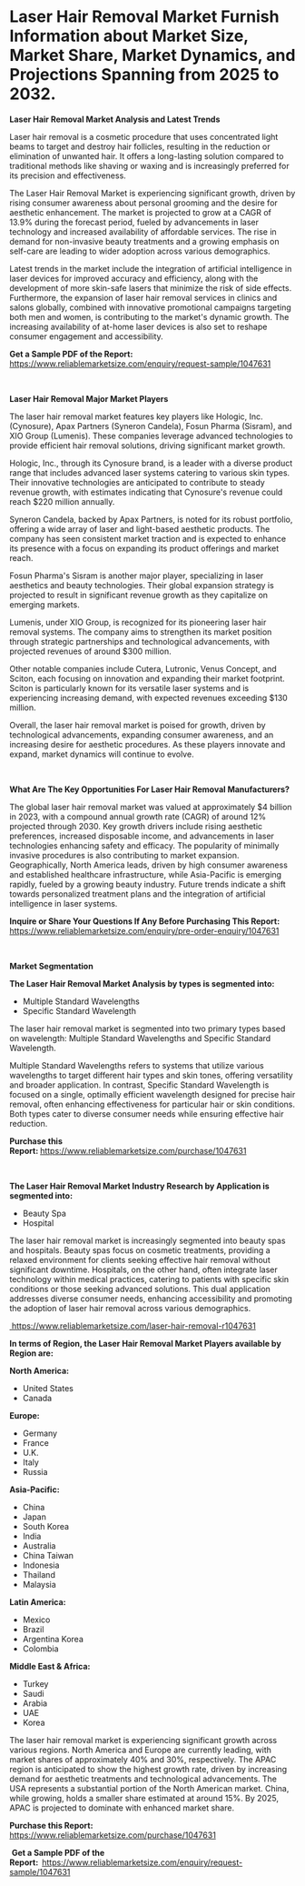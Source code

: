 <p><h1>Laser Hair Removal Market Furnish Information about Market Size, Market Share, Market Dynamics, and Projections Spanning from 2025 to 2032.</h1></p><p><strong>Laser Hair Removal Market Analysis and Latest Trends</strong></p>
<p><p>Laser hair removal is a cosmetic procedure that uses concentrated light beams to target and destroy hair follicles, resulting in the reduction or elimination of unwanted hair. It offers a long-lasting solution compared to traditional methods like shaving or waxing and is increasingly preferred for its precision and effectiveness.</p><p>The Laser Hair Removal Market is experiencing significant growth, driven by rising consumer awareness about personal grooming and the desire for aesthetic enhancement. The market is projected to grow at a CAGR of 13.9% during the forecast period, fueled by advancements in laser technology and increased availability of affordable services. The rise in demand for non-invasive beauty treatments and a growing emphasis on self-care are leading to wider adoption across various demographics.</p><p>Latest trends in the market include the integration of artificial intelligence in laser devices for improved accuracy and efficiency, along with the development of more skin-safe lasers that minimize the risk of side effects. Furthermore, the expansion of laser hair removal services in clinics and salons globally, combined with innovative promotional campaigns targeting both men and women, is contributing to the market's dynamic growth. The increasing availability of at-home laser devices is also set to reshape consumer engagement and accessibility.</p></p>
<p><strong>Get a Sample PDF of the Report:&nbsp;</strong> <a href="https://www.reliablemarketsize.com/enquiry/request-sample/1047631?utm_campaign=2640&utm_medium=2&utm_source=Github&utm_content=ia&utm_term=16042025&utm_id=laser-hair-removal">https://www.reliablemarketsize.com/enquiry/request-sample/1047631</a></p>
<p>&nbsp;</p>
<p><strong>Laser Hair Removal Major Market Players</strong></p>
<p><p>The laser hair removal market features key players like Hologic, Inc. (Cynosure), Apax Partners (Syneron Candela), Fosun Pharma (Sisram), and XIO Group (Lumenis). These companies leverage advanced technologies to provide efficient hair removal solutions, driving significant market growth.</p><p>Hologic, Inc., through its Cynosure brand, is a leader with a diverse product range that includes advanced laser systems catering to various skin types. Their innovative technologies are anticipated to contribute to steady revenue growth, with estimates indicating that Cynosure's revenue could reach $220 million annually.</p><p>Syneron Candela, backed by Apax Partners, is noted for its robust portfolio, offering a wide array of laser and light-based aesthetic products. The company has seen consistent market traction and is expected to enhance its presence with a focus on expanding its product offerings and market reach. </p><p>Fosun Pharma's Sisram is another major player, specializing in laser aesthetics and beauty technologies. Their global expansion strategy is projected to result in significant revenue growth as they capitalize on emerging markets.</p><p>Lumenis, under XIO Group, is recognized for its pioneering laser hair removal systems. The company aims to strengthen its market position through strategic partnerships and technological advancements, with projected revenues of around $300 million.</p><p>Other notable companies include Cutera, Lutronic, Venus Concept, and Sciton, each focusing on innovation and expanding their market footprint. Sciton is particularly known for its versatile laser systems and is experiencing increasing demand, with expected revenues exceeding $130 million.</p><p>Overall, the laser hair removal market is poised for growth, driven by technological advancements, expanding consumer awareness, and an increasing desire for aesthetic procedures. As these players innovate and expand, market dynamics will continue to evolve.</p></p>
<p>&nbsp;</p>
<p><strong>What Are The Key Opportunities For Laser Hair Removal Manufacturers?</strong></p>
<p><p>The global laser hair removal market was valued at approximately $4 billion in 2023, with a compound annual growth rate (CAGR) of around 12% projected through 2030. Key growth drivers include rising aesthetic preferences, increased disposable income, and advancements in laser technologies enhancing safety and efficacy. The popularity of minimally invasive procedures is also contributing to market expansion. Geographically, North America leads, driven by high consumer awareness and established healthcare infrastructure, while Asia-Pacific is emerging rapidly, fueled by a growing beauty industry. Future trends indicate a shift towards personalized treatment plans and the integration of artificial intelligence in laser systems.</p></p>
<p><strong>Inquire or Share Your Questions If Any Before Purchasing This Report:</strong> <a href="https://www.reliablemarketsize.com/enquiry/pre-order-enquiry/1047631?utm_campaign=2640&utm_medium=2&utm_source=Github&utm_content=ia&utm_term=16042025&utm_id=laser-hair-removal">https://www.reliablemarketsize.com/enquiry/pre-order-enquiry/1047631</a></p>
<p>&nbsp;</p>
<p><strong>Market Segmentation</strong></p>
<p><strong>The Laser Hair Removal Market Analysis by types is segmented into:</strong></p>
<p><ul><li>Multiple Standard Wavelengths</li><li>Specific Standard Wavelength</li></ul></p>
<p><p>The laser hair removal market is segmented into two primary types based on wavelength: Multiple Standard Wavelengths and Specific Standard Wavelength. </p><p>Multiple Standard Wavelengths refers to systems that utilize various wavelengths to target different hair types and skin tones, offering versatility and broader application. In contrast, Specific Standard Wavelength is focused on a single, optimally efficient wavelength designed for precise hair removal, often enhancing effectiveness for particular hair or skin conditions. Both types cater to diverse consumer needs while ensuring effective hair reduction.</p></p>
<p><strong>Purchase this Report:&nbsp;</strong><a href="https://www.reliablemarketsize.com/purchase/1047631?utm_campaign=2640&utm_medium=2&utm_source=Github&utm_content=ia&utm_term=16042025&utm_id=laser-hair-removal">https://www.reliablemarketsize.com/purchase/1047631</a></p>
<p>&nbsp;</p>
<p><strong>The Laser Hair Removal Market Industry Research by Application is segmented into:</strong></p>
<p><ul><li>Beauty Spa</li><li>Hospital</li></ul></p>
<p><p>The laser hair removal market is increasingly segmented into beauty spas and hospitals. Beauty spas focus on cosmetic treatments, providing a relaxed environment for clients seeking effective hair removal without significant downtime. Hospitals, on the other hand, often integrate laser technology within medical practices, catering to patients with specific skin conditions or those seeking advanced solutions. This dual application addresses diverse consumer needs, enhancing accessibility and promoting the adoption of laser hair removal across various demographics.</p></p>
<p><a href="https://www.reliablemarketsize.com/laser-hair-removal-r1047631?utm_campaign=2640&utm_medium=2&utm_source=Github&utm_content=ia&utm_term=16042025&utm_id=laser-hair-removal">&nbsp;https://www.reliablemarketsize.com/laser-hair-removal-r1047631</a></p>
<p><strong>In terms of Region, the Laser Hair Removal Market Players available by Region are:</strong></p>
<p>
    <p> <strong> North America: </strong>
        <ul>
            <li>United States</li>
            <li>Canada</li>
        </ul>
        </p> 
    <p> <strong> Europe: </strong>
        <ul>
            <li>Germany</li>
            <li>France</li>
            <li>U.K.</li>
            <li>Italy</li>
            <li>Russia</li>
        </ul>
        </p> 
    <p> <strong> Asia-Pacific: </strong>
        <ul>
            <li>China</li>
            <li>Japan</li>
            <li>South Korea</li>
            <li>India</li>
            <li>Australia</li>
            <li>China Taiwan</li>
            <li>Indonesia</li>
            <li>Thailand</li>
            <li>Malaysia</li>
        </ul>
        </p> 
    <p> <strong> Latin America: </strong>
        <ul>
            <li>Mexico</li>
            <li>Brazil</li>
            <li>Argentina Korea</li>
            <li>Colombia</li>
        </ul>
        </p> 
    <p> <strong> Middle East & Africa: </strong>
        <ul>
            <li>Turkey</li>
            <li>Saudi</li>
            <li>Arabia</li>
            <li>UAE</li>
            <li>Korea</li>
        </ul>
    </p>
    </p>
<p><p>The laser hair removal market is experiencing significant growth across various regions. North America and Europe are currently leading, with market shares of approximately 40% and 30%, respectively. The APAC region is anticipated to show the highest growth rate, driven by increasing demand for aesthetic treatments and technological advancements. The USA represents a substantial portion of the North American market. China, while growing, holds a smaller share estimated at around 15%. By 2025, APAC is projected to dominate with enhanced market share.</p></p>
<p><strong>Purchase this Report: </strong><a href="https://www.reliablemarketsize.com/purchase/1047631?utm_campaign=2640&utm_medium=2&utm_source=Github&utm_content=ia&utm_term=16042025&utm_id=laser-hair-removal">https://www.reliablemarketsize.com/purchase/1047631</a></p>
<p>&nbsp;<strong>Get a Sample PDF of the Report:&nbsp;&nbsp;</strong><a href="https://www.reliablemarketsize.com/enquiry/request-sample/1047631?utm_campaign=2640&utm_medium=2&utm_source=Github&utm_content=ia&utm_term=16042025&utm_id=laser-hair-removal">https://www.reliablemarketsize.com/enquiry/request-sample/1047631</a></p>
<p><strong></strong></p>
<p><p></p><p></p><p></p></p>
